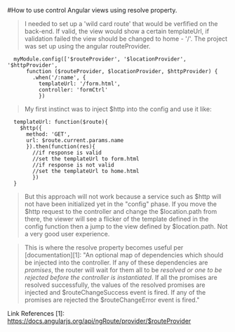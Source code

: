 #How to use control Angular views using resolve property.

>I needed to set up a 'wild card route' that would be verfified on the back-end.
>If valid, the view would show a certain templateUrl, if validation failed the view 
>should be changed to home - '/'.
>The project was set up using the angular routeProvider. 
>  

      myModule.config(['$routeProvider', '$locationProvider', '$httpProvider', 
          function ($routeProvider, $locationProvider, $httpProvider) {   
            .when('/:name', {
              templateUrl: '/form.html',
              controller: 'formCtrl'
              })
>My first instinct was to  inject $http into the config and use it like:
>

      templateUrl: function($route){
        $http({
          method: 'GET',
          url: $route.current.params.name
          }).then(function(res){
            //if response is valid
            //set the templateUrl to form.html
            //if response is not valid
            //set the templateUrl to home.html
            })
      }  
      
>But this approach will not work because a service such as $http will not have been initialized yet in the "config" phase. If you move the $http request to the controller and change the $location.path from there, the viewer will see a flicker of the template defined in the config function then a jump to the view defined by $location.path. Not a very good user experience.


>This is where the resolve property becomes useful per [documentation][1]: "An optional map of dependencies which should be injected into the controller. If any of these dependencies are *_promises_*, the router will wait for them all to be *resolved or one to be rejected before the controller is instantiated*. If all the promises are resolved successfully, the values of the resolved promises are injected and $routeChangeSuccess event is fired. If any of the promises are rejected the $routeChangeError event is fired." 




Link References
[1]: https://docs.angularjs.org/api/ngRoute/provider/$routeProvider